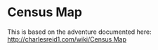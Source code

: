 # Census Map

This is based on the adventure documented here: [http://charlesreid1.com/wiki/Census Map](http://charlesreid1.com/wiki/Census_Map)




